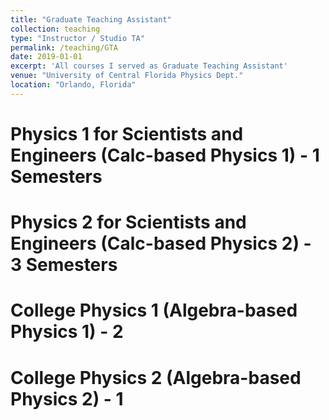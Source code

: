 ```yaml
---
title: "Graduate Teaching Assistant"
collection: teaching
type: "Instructor / Studio TA"
permalink: /teaching/GTA
date: 2019-01-01
excerpt: 'All courses I served as Graduate Teaching Assistant'
venue: "University of Central Florida Physics Dept."
location: "Orlando, Florida"
---
```


# Physics 1 for Scientists and Engineers (Calc-based Physics 1) - 1 Semesters

# Physics 2 for Scientists and Engineers (Calc-based Physics 2) - 3 Semesters

# College Physics 1 (Algebra-based Physics 1) - 2

# College Physics 2 (Algebra-based Physics 2) - 1
